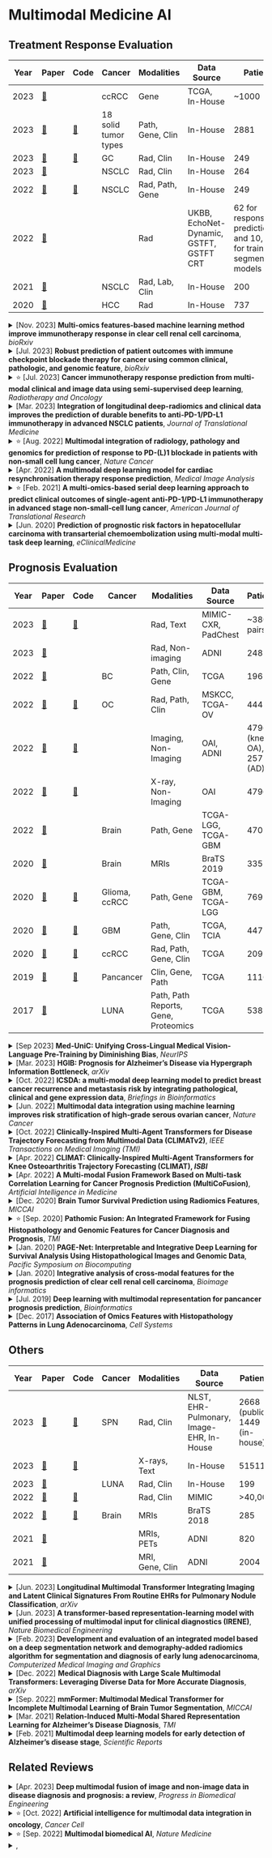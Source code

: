 <!-- # Multimodal Models in Oncology: Enhancing Treatment Response Evaluation and Prognostic Accuracy -->
# Multimodal Medicine AI

## Treatment Response Evaluation

| Year | Paper | Code | Cancer | Modalities | Data Source | Patients | Fusion Mode |
|-------|-------|------|--------|------------|-------------|----------|-------------|
| 2023 | [🔗](https://www.biorxiv.org/content/10.1101/2023.11.24.568360v1.abstract)| | ccRCC | Gene | TCGA, In-House | ~1000 | Middle |
| 2023 | [🔗](https://www.biorxiv.org/content/10.1101/2023.07.04.547697v1.abstract) | [🔗](https://github.com/rootchang/ICBpredictor) | 18 solid tumor types | Path, Gene, Clin | In-House | 2881 | Middle |
| 2023 | [🔗](https://www.sciencedirect.com/science/article/pii/S0167814023003316?casa_token=MZeMEY7Dz48AAAAA:9iepZVnJHZdhSU0Hmoq-UyajUchgBk1i1ZpoSZTj0NvvdbUaQhJg5ltcoth-iAC0TaVq9abwWA) | [🔗](https://github.com/vancywx/Immunotherapy-response-prediction-using-multi-modal-semi-superviseddeep-learning/tree/main) | GC | Rad, Clin | In-House | 249 | Middle |
| 2023 | [🔗](https://translational-medicine.biomedcentral.com/articles/10.1186/s12967-023-04004-x) | | NSCLC | Rad, Clin | In-House | 264 | Late |
| 2022 | [🔗](https://www.nature.com/articles/s43018-022-00416-8) | [🔗](https://github.com/msk-mind/luna/) | NSCLC | Rad, Path, Gene | In-House | 249 | Middle |
| 2022 | [🔗](https://www.sciencedirect.com/science/article/pii/S1361841522001128) | | | Rad | UKBB, EchoNet-Dynamic, GSTFT, GSTFT CRT | 62 for response predictions and 10,730 for training segmentation models | Middle |
| 2021 | [🔗](https://www.ncbi.nlm.nih.gov/pmc/articles/PMC7868825/) | | NSCLC | Rad, Lab, Clin | In-House | 200 | Middle |
| 2020 | [🔗](https://www.thelancet.com/journals/eclinm/article/PIIS2589-5370(20)30123-1/fulltext) | | HCC | Rad | In-House | 737 | Middle |


<details>
<summary>[Nov. 2023] <b>Multi-omics features-based machine learning method improve immunotherapy response in clear cell renal cell carcinoma</b>, <i>bioRxiv</i></summary>

[Paper](https://www.biorxiv.org/content/10.1101/2023.11.24.568360v1.abstract)
- **Cancer:** Clear Cell Renal Cell Carcinomas
- **Modalities:** Gene Data (bulk RNA, scRNA, DNA)
- **Data Source:** TCGA, In-House dataset
- **Patients:** >1900 patients with immune-mediated kidney discorders; >400 patients with ccRCC treated by ICBs; ~1000 patients as the immune cohort for ccRCC
- **Pipeline:** 
    - extracting six distinct types of features (TIs) from multimodal gene data
    - using XGBoost to predict response based on these features
- **Fusion Mode:** Middle-fusion, using XGBoost to integrate multimodal features
</details>


<details>
<summary>[Jul. 2023] <b>Robust prediction of patient outcomes with immune checkpoint blockade therapy for cancer using common clinical, pathologic, and genomic feature</b>, <i>bioRxiv</i></summary>

[Paper](https://www.biorxiv.org/content/10.1101/2023.07.04.547697v1.abstract)
[Code](https://github.com/rootchang/ICBpredictor)
- **Cancer:** 18 solid tumor types
- **Modalities:** Pathologic, Gene Data, Clinical Data
- **Data Source:** In-House dataset
- **Patients:** 2881 immune checkpoint blockade (ICB)-treated patients across 18 solid tumor types
- **Pipeline:** Using machine learning (i.e., decision tree, random forest) to take the clinical, pathologic, genomic features as inputs and make predictions
- **Fusion Mode:** Middle-fusion, using ML algorithms to integrate multimodal features
</details>

<details>
<summary>⭐️ [Jul. 2023] <b>Cancer immunotherapy response prediction from multi-modal clinical and image data using semi-supervised deep learning</b>, <i>Radiotherapy and Oncology</i></summary>

[Paper](https://www.sciencedirect.com/science/article/pii/S0167814023003316?casa_token=MZeMEY7Dz48AAAAA:9iepZVnJHZdhSU0Hmoq-UyajUchgBk1i1ZpoSZTj0NvvdbUaQhJg5ltcoth-iAC0TaVq9abwWA)
[Code](https://github.com/vancywx/Immunotherapy-response-prediction-using-multi-modal-semi-superviseddeep-learning/tree/main)
- **Cancer:** Gastric Cancer
- **Modalities:** Radiological Images (CTs), Clinical Data
- **Data Source:** In-House
- **Patients:** 249 advanced gastric cancer patients treated with immunotherapy, and an additional dataset of 2029 patients who did not receive immunotherapy in a semi-supervised framework to learn intrinsic imaing phenotypes of the disease
    - 168 advanced GC patients treated with immunotherapy for training
    - two independent cohorts of 81 patients treated with immunotherapy for evaluating model performance
- **Pipeline:** 
    - an MLP for extracting clinical features from clinical data
    - an MLP for mapping radiomics features extracted from CTs
    - a CNN for extracting deep image features from CTs
    - concatenating these features into a multimodal features and predicting response/non-response via an MLP
    - this work innovatively employs a semi-supervised framework to leverage unlabeled examples (patients not treated with immunotherapy). Specially, for labeled example, the consistent loss is employed to consist the teacher model's predictions (predicted by multimodal features) and student model's predictions (predicted by only deep image features); for unlabeled example, the consistent loss is used to consist the teacher model's predictions (applied weak augmentation for CTs) and student model's predictions (applied strong augmentation for CTs). The teacher model is an ema model from student models.
- **Fusion Mode:** Middle-fusion, concatenating multimodal features for predictions via an MLP
</details>


<details>
<summary>[Mar. 2023] <b>Integration of longitudinal deep-radiomics and clinical data improves the prediction of durable benefits to anti-PD-1/PD-L1 immunotherapy in advanced NSCLC patients</b>, <i>Journal of Translational Medicine</i></summary>

[Paper](https://translational-medicine.biomedcentral.com/articles/10.1186/s12967-023-04004-x)
- **Cancer:** Advanced Non-small Cell Lung Cancer (NSCLC)
- **Modalities:** Radiological Images (CTs with follow-ups), Clinical Data (demographic, epidemiologic data, hemogram with follow-ups)
- **Data Source:** In-House dataset
- **Patients:** 264 patients with pathologically confirmed stage IV NSCLC treated with immunotherapy from two institutions, randomly divided into a training (n=221) and an independent test set (n=43)
- **Pipeline:** 
    - using Radiomics and NoduleX to extract time-series CT features and then concatenating them to as the input of Random Forest to predict response
    - clinical data is first encoded by one-hot encoding and then concatenated to as the input of another Random Forest to predict response
    - averaging these two results to get ensemble prediction
- **Fusion Mode:** Late-fusion, averaging multimodal predictions into an ensemble prediction
</details>

<details>
<summary>⭐️ [Aug. 2022] <b>Multimodal integration of radiology, pathology and genomics for prediction of response to PD-(L)1 blockade in patients with non-small cell lung cancer</b>, <i>Nature Cancer</i></summary>

[Paper](https://www.nature.com/articles/s43018-022-00416-8)
[Code](https://github.com/msk-mind/luna/)
- **Cancer:** Non-small Cell Lung Cancer, predicting immunotherapy response
- **Modalities:** Radiological Images (CTs), Pathological Images (digitized programmed death ligand-1 immunohistochemistry slides), Gene Data
- **Data Source:** In-House Dataset
- **Patients:** 249 patients at Memorial Sloan Kettering (MSK) Cancer Center with advanced NSCLC who received PD-(L)1-blockade-based therapy with baseline data and known outcomes between 2014 and 2019
- **Pipeline:**
    - extracting radiomics features using expert segmented thoracic CT scans (Radiology Radiomics per site)
    - extracting image-based IHC texture from original digitized PD-L1 IHC slide via the tumor segmentation mask and several visual transformations (Pathology GLCM and TPS)
    - obtaining genomic alterations and TMB
    - DyAM was used for multimodal integration. CT segmentation-derived features were separated by lesion type (lung PC, PL and LN) with separate attention weights applied. Attention weights are also used for genomics and PD-L1 IHC-derived features to result in a final prediction of response.
- **Fusion Mode:** Middle-fusion, using a multimodal dynamic attention with masking to integrate multimodal features and address missing data

</details>

<details>
<summary>[Apr. 2022] <b>A multimodal deep learning model for cardiac resynchronisation therapy response prediction</b>, <i>Medical Image Analysis</i></summary>

[Paper](https://www.sciencedirect.com/science/article/pii/S1361841522001128)
- **Cancer:** Non-Cancer, predicting cardiac resynchronisation therapy response
- **Modalities:** 2D echocardiography and cardiac magnetic resonace (CMR) data
- **Data Source:** 
    - UK Biobank (UKBB) for pre-training the CMR segmentation model
    - EchoNet-Dynamic dataset for pre-training the echocardiography segmentation model
    - Guys and St Thomas NHS Foundation Trust (GSTFT) for training and validating the CMR and echocardiography segmentation models
    - GSTFT CRT echocardiography database for testing the proposed model in the intended clinical application of using only echocardiography data at test time
- **Patients:** 
    - [UK Biobank (UKBB)](https://www.ukbiobank.ac.uk/): 700 healthy subjects
    - [EchoNet-Dynamic dataset](https://echonet.github.io/echoNet/): 10,030 patients
    - Guys and St Thomas NHS Foundation Trust (GSTFT): 50 HF patients and 50 CRT patients (32/50 patients who were classified as responders to CRT)
    - GSTFT CRT echocardiography database: 12 CRT patients (7/12 patients who were classified as responders to CRT)
    - a total of 62 patients for response predictions
- **Pipeline:**
    - the nnU-Net architecture is used to extract segmentations of the heart over the full cardiac cycle from the two modalities
    - training the multimodal deep learning (MMDL) by maximizing the correlation between two modalities' latent respresents
    - combining the latent spaces of the nnU-Net models from two modalities through average
    - using a SVM classifier for predicting CRT response
- **Fusion Mode:** Middle-fusion, maximizing the correlation between multimodal features and averaging them

</details>

<details>
<summary>⭐️ [Feb. 2021] <b>A multi-omics-based serial deep learning approach to predict clinical outcomes of single-agent anti-PD-1/PD-L1 immunotherapy in advanced stage non-small-cell lung cancer</b>, <i>American Journal of Translational Research</i></summary>

[Paper](https://www.ncbi.nlm.nih.gov/pmc/articles/PMC7868825/)
- **Cancer:** Non-small-cell Lung Cancer (NSCLC)
- **Modalities:** Radiological Images (serial radiomics), Laboratory Data, Baseline Clinical Data
- **Data Source:** In-House Dataset
- **Patients:** 200 advanced stage NSCLC patients with 1633 CT scans and 3414 blood samples who received single anti-PD-1/PD-L1 agent between April 2016 and December 2019
- **Pipeline:** 
    - using the proposed Simple Temporal Attention (SimTA) moduels to process asynchronous clinical time series (i.e. the radiomics and blood tests) separately
    - the encoded features of these time series and static clinical information are then fused by a MLP to get the final output for the assessment prediction of responders/non-responders
- **Fusion Mode:** Middle-fusion, concatenating radiomics and blood test features and then using MLP for predictions
</details>


<details>
<summary>[Jun. 2020] <b>Prediction of prognostic risk factors in hepatocellular carcinoma with transarterial chemoembolization using multi-modal multi-task deep learning</b>, <i>eClinicalMedicine</i></summary>

[Paper](https://www.thelancet.com/journals/eclinm/article/PIIS2589-5370(20)30123-1/fulltext)
- **Cancer:** Hepatocellular Carcinoma
- **Modalities:** Radiological Images (CTs)
- **Data Source:** In-house dataset
- **Patients:** a total 737 patients, 478 patients (64.9%) underwent surgical resection; 16 patients (2.2%) underwent liver transplantation and 243 patients (32.9%) underwent nonsurgical TACE treatment.
- **Pipeline:** 
    - a Random forest feature selection and a SVM predictor used to develop MVI-score and Edmondson' score in 494 HCCs with surgical resection
    - multi-task DL networks to build a prognostic score for HCC survival after TACE
        - first, a DAE is used to reduce and transform 2420 radiomics features from 243 HCCs with TACE into 70 new features from the bottleneck hidden layer of the networks
        - then, six time-varying DL algorithms were used to train the obtained DAE-transformed features and the one perform best was used to build a prognostic score to compute the survival probabilities on the time grid
    - Finally, MVI-score, Edmondson's score, DL-based survival score and evidenced-based clinicoradiologic score were integrated into a Cox-PH model to obtain a precise prediction
- **Fusion Mode:** Middle-fusion, using Cox-PH model to integrate multimodal scores into a prognostic prediction
</details>

## Prognosis Evaluation

| Year  | Paper | Code | Cancer | Modalities | Data Source | Patients | Fusion Mode |
|-------|-------|------|--------|------------|-------------|----------|-------------|
| 2023 | [🔗](https://arxiv.org/abs/2305.19894) | [🔗](https://github.com/SUSTechBruce/Med-UniC) | | Rad, Text | MIMIC-CXR, PadChest | ~380k pairs | Middle |
| 2023 | [🔗](https://arxiv.org/abs/2303.10390) | | | Rad, Non-imaging | ADNI | 248 | Middle |
| 2022 | [🔗](https://academic.oup.com/bib/article-abstract/23/6/bbac448/6761046) | | BC | Path, Clin, Gene | TCGA | 196 | Middle |
| 2022 | [🔗](https://www.nature.com/articles/s43018-022-00388-9) | [🔗](https://github.com/kmboehm/onco-fusion) | OC | Rad, Path, Clin | MSKCC, TCGA-OV | 444 | Late |
| 2022 | [🔗](https://ieeexplore.ieee.org/abstract/document/10242080) | [🔗](https://github.com/Oulu-IMEDS/CLIMATv2) | | Imaging, Non-Imaging | OAI, ADNI | 4796 (knee OA), 2577 (AD) | Middle |
| 2022 | [🔗](https://ieeexplore.ieee.org/abstract/document/9761545) | [🔗](https://github.com/MIPT-Oulu/CLIMAT) | | X-ray, Non-Imaging | OAI | 4796 | Middle |
| 2022 | [🔗](https://www.sciencedirect.com/science/article/pii/S0933365722000252) | | Brain | Path, Gene | TCGA-LGG, TCGA-GBM | 470 | Middle |
| 2020 | [🔗](https://link.springer.com/chapter/10.1007/978-3-030-66843-3_28) | | Brain | MRIs | BraTS 2019 | 335 | Middle |
| 2020 | [🔗](https://ieeexplore.ieee.org/abstract/document/9186053) | [🔗](https://github.com/mahmoodlab/PathomicFusion) | Glioma, ccRCC | Path, Gene | TCGA-GBM, TCGA-LGG | 769 | Middle |
| 2020 | [🔗](https://pubmed.ncbi.nlm.nih.gov/31797610/) | [🔗](https://github.com/DataX-JieHao/PAGE-Net) | GBM | Path, Gene, Clin | TCGA, TCIA | 447 | Middle |
| 2020 | [🔗](https://academic.oup.com/bioinformatics/article/36/9/2888/5716325) | [🔗](https://github.com/zhang-de-lab/zhang-lab) | ccRCC | Rad, Path, Gene, Clin | TCGA | 209 | Middle |
| 2019 | [🔗](https://academic.oup.com/bioinformatics/article/35/14/i446/5529139?login=false) | [🔗](https://github.com/gevaertlab/MultimodalPrognosis) | Pancancer | Clin, Gene, Path | TCGA | 11160 | Middle |
| 2017 | [🔗](https://www.cell.com/cell-systems/pdf/S2405-4712(17)30484-2.pdf) | | LUNA | Path, Path Reports, Gene, Proteomics | TCGA | 538 | Middle |


<details>
<summary>[Sep 2023] <b>Med-UniC: Unifying Cross-Lingual Medical Vision-Language Pre-Training by Diminishing Bias</b>, <i>NeurIPS</i></summary>

[Paper](https://arxiv.org/abs/2305.19894)
[Code](https://github.com/SUSTechBruce/Med-UniC)
- **Cancer:** Non-Cancer, make experiments across 5 medical image tasks and 10 datasets encompassing over 30 diseases
- **Modalities:** Radiological Images (CXR images), Free-text Data (radiology reports)
- **Data Source:** MIMIC-CXR, PadChest
- **Patients:** Pre-training on approximately 220k image-text pairs for MIMIC-CXR and 160k pairs for PadChest, then applied to four downstream tasks: medical image linear classification, medical image zero-shot classification, medical image semantic segmentation, and medical image object detection 
- **Pipeline:** 
    - for free-text data, using the corss-lingual medical LM to align different languages
    - for CXR images, using contrastive learning to align image features (apply random augmentations to the original images to create augmented views as postive samples while treating the rest of the images in the mini-batch as negative samples)
    - following CLIP, a contrastive learning is used to align vison-language features
    - introducing Cross-lingual Text Alignment Regularization (CTR) to learn language-independent text representations and neutralize the adverse effects of community bias on other modalitieslearn 
- **Fusion Mode:** Middle-fusion, aligning different modalities' features within hidden space

</details>


<details>
<summary>[Mar. 2023] <b>HGIB: Prognosis for Alzheimer’s Disease via Hypergraph Information Bottleneck</b>, <i>arXiv</i></summary>

[Paper](https://arxiv.org/abs/2303.10390)
- **Cancer:** Non-Cancer, predicting Alzheimer's disease prognosis
- **Modalities:** Radiological Images (MRI and PET), Non-imaging Information
- **Data Source:** Alzheimer's Disease Neuroimaging Initiative (ADNI) dataset (adni.loni.usc.edu)
- **Patients:** 248 patients with complete three modalities from ADNI-2
- **Pipeline:** 
    - using different pre-trained backbones to extract features from different modalities
    - for each modality, building a corresponding hypergraph, whose hyperedge represents the relationship between a subset of the patients, then concatenating all hypergraphs to generate the final hypergraph
    - employing hypergraph convolution to aggregating message in the hypergraph
    - applying hypergraph information bottleneck (HGIB) for requiring the node representation to minimize the information from hypergraph-structured data while maximizing the information to make prognostic prediction
- **Fusion Mode:** Middle-fusion, concatenating hypergraphs from different modalities and employing hypergraph convolution and hypergraph information bottleneck (HGIB) to integrate multimodal information

</details>


<details>
<summary>[Oct. 2022] <b>ICSDA: a multi-modal deep learning model to predict breast cancer recurrence and metastasis risk by integrating pathological, clinical and gene expression data</b>, <i>Briefings in Bioinformatics</i></summary>

[Paper](https://academic.oup.com/bib/article-abstract/23/6/bbac448/6761046)
- **Cancer:** Breast Cancer
- **Modalities:** Pathological Images (H&E), Clinical Information (TNM staging, clinical staging, age, axillary lymph node metastasis), Gene Data
- **Data Source:** TCGA
- **Patients:** 196 patients, divided into the training and testing sets with a ratio of 7:3, in which the distributions of the samples were kept between the two datasets by hierarchical sampling
- **Pipeline:** 
    - applying feature selection to select features from clinical information and sequencing data
    - employing ResNet18 to extract deep image features within the tissue area in the H&E images (patching WSI into tiles); then the attention module is used to aggregate patches' features into a final pathological image deep feature
    - concatenating the pathological image deep feature, sequencing data and clinical data and then predicting prognosis via FC layers
- **Fusion Mode:** Middle-fusion, concatenating different modalities' features

</details>



<details>
<summary>[Jun. 2022] <b>Multimodal data integration using machine learning improves risk stratification of high-grade serous ovarian cancer</b>, <i>Nature Cancer</i></summary>

[Paper](https://www.nature.com/articles/s43018-022-00388-9)
[Code](https://github.com/kmboehm/onco-fusion)

<!-- - **Journal:** Nature Cancer
- **Published Date:** June 2022 -->
- **Cancer:** Ovarian Cancer
- **Modalities:** Radiological CTs, Pathological images, Clinical data
- **Data Source:** MSKCC, TCGA-OV
- **Patients:** 444 patients, including 296 patients treated at the Memorial Sloan Kettering Cancer Center (MSKCC) and 148 patients from The Cancer Genome Atlas Ovarian Cancer (TCGA-OV); 40 test cases were randomly sampled from the entire pool of patients with all data modalities available for analysis, and the resting of 404 patients for training
  - 404 training patients: 243 had H&E WSIs, 245 had adnexal lesions on pre-treatment CE-CT, 251 had omental implants on pre-treatment CE-CT
  - 40 test patients: all had omental lesions on CE-CT, H&E WSIs
- **Pipeline:**
    - using PyRadiomics for Radiological CTs; pre-training a ResNet-18 as histopathological tissue-type classifier and for extracting cell type features and tissue-type features; encoding clinical data as binary variables or one-hot categorical variables
    - using univariate Cox proportional hazards model to select features
    - employing a multivariable Cox model for late fusing
- **Fusion Mode:** Late-fusion, using a multivariate Cox model to integrate unimodal submodels’ predictions

</details>

<details>
<summary>[Oct. 2022] <b>Clinically-Inspired Multi-Agent Transformers for Disease Trajectory Forecasting from Multimodal Data (CLIMATv2)</b>, <i>IEEE Transactions on Medical Imaging (TMI)</i></summary>

[Paper](https://ieeexplore.ieee.org/abstract/document/10242080)
[Code](https://github.com/Oulu-IMEDS/CLIMATv2)

- **Cancer:** Non-Cancer, predicting the development of structural knee osteoarthritis changes and forcasting Alzheimer's disease clinical status
- **Modalities:** Imaging Data (MRI, PET, ...) and Non-Imaging Data (Clinical evaluation, neuropsychological tests, genetic testing, ...)
- **Data Source:** [Osteoarthritis Initiative (OAI) cohort](https://nda.nih.gov/oai/); [Alzheimer's Disease Neuroimaging Initiative (ADNI) cohort](https://ida.loni.usc.edu)
- **Patients:** 4796 patients for knee OA structureal prognosis prediction; 2577 patients for AD clinical status prognosis prediction
- **Pipeline:** 
    - a transformer-based radiologist block to extact imaging features (the agent act as a radiologist)
    - a transformer-based context block to extact non-imaging features 
    - concatenating imaging features and non-imaging features, then employing a transformer-based general practitioner block to fuse multimodal features (the agent act as a general practitioner)
    - the prognostic predictions is temporal, and the first time-point's prognostic prediction is required to be consisted with the diagnostic prediction
- **Fusion Mode:** Middle-fusion, concatenating imaging features and non-imaging features and employing a transformer to fuse multimodal features

</details>

<details>
<summary>[Apr. 2022] <b>CLIMAT: Clinically-Inspired Multi-Agent Transformers for Knee Osteoarthritis Trajectory Forecasting (CLIMAT), <i>ISBI</i></b></summary>

[Paper](https://ieeexplore.ieee.org/abstract/document/9761545)
[Code](https://github.com/MIPT-Oulu/CLIMAT)
- **Cancer:** Non-Cancer, 
- **Modalities:** Imaging Data (X-ray) and Non-Imaging Data (clinical variables like age, sex, BMI, history injurey, surgey, and total Western Ontario and WOMAC)
- **Data Source:** [Osteoarthritis Initiative (OAI) cohort](https://nda.nih.gov/oai/)
- **Patients:** 4796 patients for knee OA structureal prognosis predictions
- **Pipeline:** The pipeline is similar to CLIMATv2, but does not do the first time-point's prognostic and diagnostic predictions consistency measures.
- **Fusion Mode:** Middle-fusion, concatenating imaging features and non-imaging features and employing a transformer to fuse multimodal features

</details>

<details>
<summary>[Apr. 2022] <b>A Multi-modal Fusion Framework Based on Multi-task Correlation Learning for Cancer Prognosis Prediction (MultiCoFusion)</b>, <i>Artificial Intelligence in Medicine</i></summary>

[Paper](https://www.sciencedirect.com/science/article/pii/S0933365722000252) 
<!-- - **Journal:** Artificial Intelligence in Medicine
- **Published Date:** April 2022 -->
- **Cancer:** Brain Lower Grade Glioma, Glioblastoma Multiforme
- **Modalities:** Pahological images, Gene (mRNA)
- **Data Source:** TCGA-LGG, TCGA-GBM
- **Patients:** 470 patients
    - For pathological images, [a pre-proposed dataset](https://github.com/mahmoodlab/PathomicFusion), consisting of 954 ROIs from WSIs for 470 patients
    - For gene data, one patient (TCGA-06-0152) is missing mRNA expression data, and the rest of 469 patients contain 953 mRNA samples. For cancer grade classification, i.e., Grade II (393 samples), III (408), IV (152). Each mRNA expression data have 10673 genes.
    - 80% for training and 20% for testing
- **Pipeline:**
    - pre-trained ResNet-152 for histopathological images; a sparse graph convolutional network (SGCN) for mRNA expression data
    - fusing these representations by a FCN
    - the fused FCN is a multi-task shared network, outputing survival analysis and cancer grade classification simultaneously
- **Fusion Mode:** Middle-fusion

</details>

<details>
<summary>[Dec. 2020] <b>Brain Tumor Survival Prediction using Radiomics Features</b>, <i>MICCAI</i></summary>

[Paper](https://link.springer.com/chapter/10.1007/978-3-030-66843-3_28)
- **Cancer:** Brain Tumor
- **Modalities:** MRI-T1-weighted, MRI-T2-weighted, T1-contrast enhanced, FLAIR
- **Data Source:** BraTS 2019 
- **Patients:** 259 subjects diagnosed with HGG and 76 subjects diagnosed with LGG along with ground truth annotations by experts. The data comprises of MRI images from 19 different institutions of four MRI modalities
- **Pipeline:** 
    - extracting image slices corresponding to tumor regions from multiple MRI modalities
    - extracting radiomics features (i.e. first-order statistics, shape features, and texture features) from these 2D slices
    - training machince learning classifiers (i.e. KNN, SVM, DT, RF, and DA) to make prognositic predictions
- **Fusion Mode:** Middle-fusion, using machine learning classifiers to integrate multimodal features from multiple MRIs

</details>


<details>
<summary>⭐️ [Sep. 2020] <b>Pathomic Fusion: An Integrated Framework for Fusing Histopathology and Genomic Features for Cancer Diagnosis and Prognosis</b>, <i>TMI</i></summary>

[Paper](https://ieeexplore.ieee.org/abstract/document/9186053)
[Code](https://github.com/mahmoodlab/PathomicFusion)
- **Cancer:** Glioma, Clear Cell Renal Cell Carcinoma
- **Modalities:** Pathological Images, Gene Data (mutations, CNV, RNA-Seq)
- **Data Source:** TCGA-GBM, TCGA-LGG
- **Patients:** 769 patients
- **Pipeline:** 
    - using CNNs, parameter efficient GCNs or a combination of the two to extract histology features
    - using a feed-forword network to extract genomic features
    - first training unimodal networks for the respective image and genomic features individually for the corresponding supervised learning task, then used as feature exxtractors for multimodal fusion
    - multimodal fusion is performed by applying an gating-based attention mechanism to first control the expressiveness of each modality, followed by the Kronecker product to model pairwise feature interactions across modalities
    - finally, using cox model for survival analysis and the FC layers for classification
- **Fusion Mode:** Middle-fusion, employing gating-based attention mechanism followed by a Kronecher product to intergate multimodal features
</details>



<details>
<summary>[Jan. 2020] <b>PAGE-Net: Interpretable and Integrative Deep Learning for Survival Analysis Using Histopathological Images and Genomic Data</b>, <i>Pacific Symposium on Biocomputing</i></summary>

[Paper](https://pubmed.ncbi.nlm.nih.gov/31797610/)
[Code](https://github.com/DataX-JieHao/PAGE-Net)
- **Cancer:** Glioblastoma Multiforme
- **Modalities:** Pathological Images (WSIs), Gene Data, Clinical Data
- **Data Source:** TCGA, TCIA
- **Patients:** 447 GBM patients
- **Pipeline:**
    - patching WSIs into patches; the patch-wise pre-trained CNN is used to extract pathological features; then the pathology hidden layer is used to aggregate these features for as input of Cox layer
    - gene features is extracted by a series layers, inlcuding gene layer, pathway layer, H1 and H2 layers
    - clinical features is extracted by the clinical layer
    - these three modalities' features are concatenated and as the input of the Cox layer for prediction
- **Fusion Mode:** Middle-fusion, concatenating multimodal features and using Cox layer for survival analysis

</details>

<details>
<summary>[Jan. 2020] <b>Integrative analysis of cross-modal features for the prognosis prediction of clear cell renal cell carcinoma</b>, <i>Bioimage informatics</i></summary>

[Paper](https://academic.oup.com/bioinformatics/article/36/9/2888/5716325)
[Code](https://github.com/zhang-de-lab/zhang-lab?from¼singlemessage)
- **Cancer:** Clear Cell Renal Cell Carcinoma
- **Modalities:** Radiological Images (CTs), Pathological Images, Gene Data, Clinical Information
- **Data Source:** TCGA
- **Patients:** 209 patients, randomly divided into training (n=139, 66.51%) and testing cohorts (n=70, 33.49%)
- **Pipeline:** 
    - selecting genes by their variation coefficients and employing the weighted gene co-expression network analysis (WGCNA) for gene analysis
    - using two CNNs with same structure to extract deep features from CT and histopathological images
    - using a parameter-free multivariate feature selection method (called block filtering post-pruning search (BFPS) algorithm) for feature selection; then applying a further faeture selection for the combination of the selected CT features, histopathological features and eigengenes for prognositic prediction via the Cox model
- **Fusion Mode:** Middle-fusion, conbinating the selected CT features, histopathological features and eigengenes

</details>



<details>
<summary>[Jul. 2019] <b>Deep learning with multimodal representation for pancancer prognosis prediction</b>, <i>Bioinformatics</i></summary>

[Paper](https://academic.oup.com/bioinformatics/article/35/14/i446/5529139?login=false)
[Code](https://github.com/gevaertlab/MultimodalPrognosis)
- **Cancer:** Pancancer
- **Modalities:** Clinical Data, Gene (mRNA, microRNA), Pathological Images (WSIs)
- **Data Source:** TCGA
- **Patients:** 11160 patients, split into training and testing datasets in 85/15 ratio
- **Pipeline:** 
    - for the clinical data, using FC layers with sigmoid activations
    - for the genomic data, using deep highway networks
    - for the WSI images, using the SqueezeNet
    - developing an unsupervised encoder (metric learning) to compress different modalities into a single feature vector for each patient (maximizing cosine similarity between positive samples while minimizing cosine similarity between negative samples)
    - handling missing data through a resilient, mltimodal dropout method
    - averaging different modalities' features into a 512 feature vector and using a prediction layer for survival prediction
- **Fusion Mode:** Middle-fusion, align first and then average

</details>


<details>
<summary>[Dec. 2017] <b>Association of Omics Features with Histopathology Patterns in Lung Adenocarcinoma</b>, <i>Cell Systems</i></summary>

[Paper](https://www.cell.com/cell-systems/pdf/S2405-4712(17)30484-2.pdf)

- **Cancer:** Lung Adenocarcinoma
- **Modalities:** Pathological Images, Pathological Reports, Gene (RNA sequencing), Proteomics
- **Data Source:** TCGA
- **Patients:** 538 patients
- **Pipeline:** 
    - converting pathological images into overlapping tiles and selected the ROIs to extract quantitative features (i.e. size, shape, intensity distribution, and texture features); identifing pathology grade from pathology reports; collecting gene and protein expression data by RNA sequencing and reverse-phase protein array
    - employing feature selection on the training set
    - building a random forest model for prognostic prediction
- **Fusion Mode:** Middle-fusion, using a random forest model to integrate multimodal features

</details>

## Others

| Year | Paper | Code | Cancer | Modalities | Data Source | Patients | Fusion Mode |
|------|-------|------|--------|------------|-------------|----------|-------------|
| 2023 | [🔗](https://arxiv.org/abs/2304.02836) | [🔗](https://github.com/MASILab/lmsignatures) | SPN | Rad, Clin | NLST, EHR-Pulmonary, Image-EHR, In-House | 2668 (public), 1449 (in-house) | Middle |
| 2023 | [🔗](https://www.nature.com/articles/s41551-023-01045-x) | [🔗](https://github.com/RL4M/IRENE) | | X-rays, Text | In-House | 51511 | Middle |
| 2023 | [🔗](https://www.sciencedirect.com/science/article/pii/S0895611123001179) | | LUNA | Rad, Clin | In-House | 199 | Middle |
| 2022 | [🔗](https://arxiv.org/abs/2212.09162) | [🔗](https://github.com/FirasGit/lsmt) | | Rad, Clin | MIMIC | >40,000 | Middle |
| 2022 | [🔗](https://link.springer.com/chapter/10.1007/978-3-031-16443-9_11) | [🔗](https://github.com/YaoZhang93/mmFormer) | Brain | MRIs | BraTS 2018 | 285 | Middle |
| 2021 | [🔗](https://ieeexplore.ieee.org/abstract/document/9366692) |  | | MRIs, PETs | ADNI | 820 | Middle |
| 2021 | [🔗](https://www.nature.com/articles/s41598-020-74399-w) |  | | MRI, Gene, Clin | ADNI | 2004 | Middle |

<details>
<summary>[Jun. 2023] <b>Longitudinal Multimodal Transformer Integrating Imaging and Latent Clinical Signatures From Routine EHRs for Pulmonary Nodule Classification</b>, <i>arXiv</i></summary>

[Paper](https://arxiv.org/abs/2304.02836)
[Code](https://github.com/MASILab/lmsignatures)
- **Cancer:** Solitary Pulmonary Nodule (SPN)
- **Modalities:** Radiological Images (chest CTs), Clinical Data (EHR)
- **Data Source:** [NLST](https://cdas.cancer.gov/nlst/), EHR-Pulmonary (the unlabeled dataset used to learn clinical signatures in an unsupervised manner), Image-EHR (a labeled dataset with paired imaging and EHRs), In-House dataset
- **Patients:** Our classifier is pretrained on 2,668 scans from a public dataset and 1,149 subjects with longitudinal chest CTs, billing codes, medications, and laboratory tests from EHRs of our home institution.
- **Pipeline:** 
    - learning independent latent signatures in an unsupervised manner on a large non-imaging cohort (non-imaging features)
    - extracting longitudinal deep image features from CTs via a CNN (imaging features)
    - token embedding is derived from signatures (non-imaging features) and imaging (imaging features); a fixed positional embedding indicating the token's position in the sequence; a learnable segment embedding indicating imaging or non-imaging modality
    - a self-attention is used to integrate multimodal and longitudinal features
- **Fusion Mode:** Middle-fusion, using self-attention to integrate multimodal features
</details>

<details>
<summary>[Jun. 2023] <b>A transformer-based representation-learning model with unified processing of multimodal input for clinical diagnostics (IRENE)</b>, <i>Nature Biomedical Engineering</i></summary>

[Paper](https://www.nature.com/articles/s41551-023-01045-x)
[Code](https://github.com/RL4M/IRENE)
- **Cancer:** Non-Cancer, predicting the adverse clinical outcomes in patients with COVID-19
- **Modalities:** Chest X-rays, Unstructured Text (i.e. chief complaint, history of present and past illness, and a complete laboratory test report), Structured Text (i.e. demographics)
- **Data Source:** In-house dataset from West China Hospital
- **Patients:** 51511 patients with 72283 data samples
    - 44628 patients for training and 3325 patients for testing
- **Pipeline:** 
    - tokenizing unstructured text into tokens
    - mapping structured text into tokens via linear projection
    - tokenizing images into tokens
    - using the proposed bidirectional multimodal attention block followed by some self-attention block for multimodal fusion
    - a classification head for predicting disease
- **Fusion Mode:** Middle-fusion

</details>



<details>
<summary>[Feb. 2023] <b>Development and evaluation of an integrated model based on a deep segmentation network and demography-added radiomics algorithm for segmentation and diagnosis of early lung adenocarcinoma</b>, <i>Computerized Medical Imaging and Graphics</i></summary>

[Paper](https://www.sciencedirect.com/science/article/pii/S0895611123001179)

- **Cancer:** Lung Adenocarcinoma
- **Modalities:** Radiological Images (CT), Clinical Data
- **Data Source:** In-House
- **Patients:** A total of 199 GGN cases, consisting of 168 GGN cases for developing the model and the rest of 31 independent cases for validation
- **Pipeline:** 
    - first, a deep segmentation model is utilized to locate GGNs in CTs and to help categorizing the lesions with a classification model to be subsequently applied
    - then, extracting 1690 quantitative image features via Pyradiomics from lesions, and 28 features from the settings of CTs (i.e., device and modality settings), patients' general characteristics (i.e., age, sex, smoking status), and references were added
    - reducing and selecting the features
    - using a classifier to make prediction
- **Fusion Mode:** Middle-fusion, concatenating CT radiomics features and clinical data and the settings of CTs within feature space
</details>


<details>
<summary>[Dec. 2022] <b>Medical Diagnosis with Large Scale Multimodal Transformers: Leveraging Diverse Data for More Accurate Diagnosis</b>, <i>arXiv</i></summary>

[Paper](https://arxiv.org/abs/2212.09162)
[Code](https://github.com/FirasGit/lsmt)
- **Cancer:** Non-Cancer, focus on intensive care and ophthalmology walk-ins
- **Modalities:** Radiological Images (chest radiographs, fundoscopy images), Clinical Data
- **Data Source:** MIMIC dataset
- **Patients:** MIMIC database comprises retrospectively collected image and non-image data of over 40,000 patients admitted to an intensive care unit or the emergency department at the Beth Israel Deaconess Medical Center between 2008 and 2019. 
    - The authors follow [the previous work](http://arxiv.org/abs/2207.07027) and extract imaging and non-imaging information from the [MIMIC-IV](https://physionet.org/content/mimiciv/1.0/) and [MIMIC-CXR-JPG](https://arxiv.org/abs/1901.07042) database resulting in a subset of 45,676 samples from n=36,542 patients
    - The internal dataset of chest radiographs consisting of 193,556 samples (n=45,016 patients) is thus split into a training set of 122,294 samples (n=28,809 patients), validation set of 31,243 samples (n=7,203 patients) and a test set of 40,028 samples (n=9,004 patients).
    - The the fundoscopy dataset comprised of 3,860 samples (n=1,930 patients) is split into training set of 2,586 samples (n=1,293 patients), a validation set of 502 samples (n=251 patients) and a test set of 772 samples (n=386 patients).
- **Pipeline:** 
    - using a transformer encoder (similar to ViT) to tokenize and encode imaging data into visual tokens (imaging features)
    - using learnable tokens to as query, meanwhile clinical parameters as the key and value, and employing the cross-attention to extract clinical information from clinical parameters into learnable tokens (non-imaging features)
    - the output learnbale tokens and the visual tokens are passed through the transformer encoder, and then the class token is used to make prediction via a MLP
- **Fusion Mode:** Middle-fusion, using a transformer encoder to integrate imaging and non-imaging features
</details>


<details>
<summary>[Sep. 2022] <b>mmFormer: Multimodal Medical Transformer for Incomplete Multimodal Learning of Brain Tumor Segmentation</b>, <i>MICCAI</i></summary>

[Paper](https://link.springer.com/chapter/10.1007/978-3-031-16443-9_11)
[Code](https://github.com/YaoZhang93/mmFormer)
- **Cancer:** Brain Tumor
- **Modalities:** MRIs (FLAIR, T1c, T1, T2)
- **Data Source:** BraTS 2018
- **Patients:** 285 multi-contrast MRI scans
- **Pipeline:** 
    - using modality-specific encoders to extract modelity-specific features within each modality
    - employing an inter-modal transformer to build and align the long-range correlations across modalities
    - a decoder performs a progressive up-sampling and fusion with the modality-invariant features to generate robust segmentation
- **Fusion Mode:** Middle-fusion, using an inter-modal transformer to integrate multimodal features

</details>


<details>
<summary>[Mar. 2021] <b>Relation-Induced Multi-Modal Shared Representation Learning for Alzheimer’s Disease Diagnosis</b>, <i>TMI</i></summary>

[Paper](https://ieeexplore.ieee.org/abstract/document/9366692)
- **Cancer:** Non-Cancer, predicting Alzheimer's disease diagnosis
- **Modalities:** Radiological Images (MRIs, PETs)
- **Data Source:** [ADNI](http://www.loni.usc.edu)
- **Patients:** A total of 820 patients, consisting of 93 AD, 99 NC, 121 sMCI, and 79 pMCI from ADNI-1 and 136 AD, 107 NC, 103 sMCI, and 82 pMCI from ADNI-2.
- **Pipeline:** 
    - learning a bi-directional mapping (including projection matrix P and reconstruction matrix Q) to obtain the shared representation matrix U between original space and shared space
    - within this shared space, utilizing several relational regularizers (including feature-feature, feature-label, and sample-sample regularizers) as auxiliary regularizers to encourage learning underlying associations inherent in multi-modal data and alleviate overfitting
    - predict the shared representations into the target space for AD diagnosis
- **Fusion Mode:** Middle-fusion, learning a shared-representation across different modalities 
</details>



<details>
<summary>[Feb. 2021] <b>Multimodal deep learning models for early detection of Alzheimer’s disease stage</b>, <i>Scientific Reports</i></summary>

[Paper](https://www.nature.com/articles/s41598-020-74399-w)
- **Cancer:** Non-Cancer, early detection of Alzheimer's disease stage
- **Modalities:** Radiological Images (MRI), Gene Data (single nucleotide polymorphisms (SNPs)), Clinical Data
- **Data Source:** ADNI dataset
- **Patients:** ADNI dataset contains SNP (808 patients), MRI imaging (503 patients), and clinical and neurological test data (2004 patients)
- **Pipeline:** 
    - using stacked denoising auto-encoders to extract faetures from clinical and genetic data
    - using 3D0CNNs for imaging data
    - developing a novel data interpretation method to identify top-performing features learned by the deep-models with clustering and perturbation analysis
- **Fusion Mode:** Middle-fusion, concatenating multimodal features and then using a classification layer for prediction

</details>


## Related Reviews
<details>
<summary>[Apr. 2023] <b>Deep multimodal fusion of image and non-image data in disease diagnosis and prognosis: a review</b>, <i>Progress in Biomedical Engineering</i></summary>

[Paper](https://iopscience.iop.org/article/10.1088/2516-1091/acc2fe/meta)

**Content:** 
- Data Modalities: Image data (pathology images, radiology images, camera images); Non-image data (structured data, free-text data)
 - Multimodal fusion methods: Operation-based; Subspace-based; Attention-based; Tensor-based; Graph-based

**View points:**
- It is difficult to compare the performance of different methods directly, since different studies were typically done on different datasets with different settings.
- There is no clue that a fusion method always performance the best. The optimal fusion method might be task/data dependent.
- Fusing multi-modal data typically surpassed the uni-modal counterparts in the downstream tasks, but on the other hand, some studies also mentioned that the model that fused more modalities may not always perform better than the ones with fewer modalities (I think the reason is not doing a good modal fusion)
- Deep-learning methods require a large amount of training data, however, data scaricity, especially multimodal data, is a challenge in the healthcare are.
- Unimodal feature extraction is a essential prerequisite for fusion, especially for multimodal heterogeneity.
- Explainability is a challenge in multimodal diagnosis and prognosis.

</details>


<details>
<summary>⭐️ [Oct. 2022] <b>Artificial intelligence for multimodal data integration in oncology</b>, <i>Cancer Cell</i></summary>

[Paper](https://www.cell.com/cancer-cell/pdf/S1535-6108(22)00441-X.pdf)

**Content:** 
- AI methods in oncology
    - Supervised methods
        - Hand-crafted methods
            - 👍：simpler architecture, lower computation cost, may require less training data, and better interpretability
            - 👎：time consuming, translate human bias to the models
        - Representation learning methods
            - 👍：their ability to extract rich feature representations from raw data, resulting in lower preprocessing cost, higher flexibility, and often superior performance over hand-crafted methods
            - 👎：reliance on pixel-level annotations, lack of interpretability
    - Weakly supervised methods: this method can reduce the cost of data preprocessing and mitigate the bias and interrater variability; additionally, they are free to learn from the entire scan, that can indentify predictive features even beyond the regions typically evaluated by clinicians.
        - Graph convolutional networks
            - 👍：can incorporate larger context and spatial tissue structure
            - 👎：higher training costs and memory requirements (since the nodes cannot be processed independently)
        - Multiple-instance learning
            - 👍：no fine annotation is required
            - 👎：overlook patches' correlation
        - Vision transformers
            - 👍：be fully context aware, consider patches' correlation and context, consider spatial structure or relative distances between patches via positional encoding
            - 👎: tend to be more data hungry
    - Unsupervised methods
        - Self-supervised methods
            - 👍：can learn general-purpose features, which can be beneficial for other practical tasks (transfer learning)
            - 👎: (Not mentioned in the paper)
        - Unsupervised feature analysis
            - 👍：can explore structure, similarity and common features across data points
            - 👎: (Not mentioned in the paper)
- Multimodal data fusion
    - Early fusion
        - 👍：only one model is trainied, simplifing the design process
        - 👎: requires a certain level of alignment or synchronization between the modalities
    - Late fusion (decision-level fusion)
        - 👍：allows one to use a different model achitecture for each modality, making it suitable for systems with large data heterogeneity or modalities from different time points; be able to cope  with missing or incomplete data; suitable for weak interdependencies
        - 👎: unsuitable for strong interdependencies
    - Intermediate fusion
        - 👍：flexible—single-level fusion, gradual fusion, guided fusion
    - There is no conclusive evidence that one fusion type is ultimately better than the others, as each type is heavily data and task specific.
- Multimodal interpretability
    - Histopathology: map model architecture attention or probability scores to obtain slide-level attention heatmaps
    - Radiology: is similar to those used in histoloty
    - Molecular data: use the integrated gradient method to analyze, which computes attribution values indicating how changes in specific inputs affect the model outputs
    - Multimodal models: all previously mentioned methods can be used in multimodal models to explore interpretability within each modality. Moreover, shifts in feature importance under unimodal and multimodal settings can be investigated to analyze the impact of the multimodal context.
    - While CAM- or attention-based methods can localize the predictive regions, they cannot specify which features are relevant, i.e., they can explain where but not why.
    - There is no guarantee that all high-attention/attribution regions carry clinical relevance. High scores just mean that the model has considered these regions more important than others.
- Multimodal data interconnection
    - Morphologic associations
    - Non-invasive alternatives
    - Outcome associations
    - Early predictors
- Challenges
    - Missing data
        - Synthetic data generation
        - Dropout-based methods
    - Data alignment
        - Alignment of similar modalities (e.g. MRI and PET brain scans)
        - Alignment of diverse modalities (e.g. data from different scales, timepoints, or measurements)
    - Transparency and prospective clinical trials

</details>


<details>
<summary>⭐️ [Sep. 2022] <b>Multimodal biomedical AI</b>, <i>Nature Medicine</i></summary>

[Paper](https://www.nature.com/articles/s41591-022-01981-2)

**Content & View points:** 
- Opportunities for leveraging multimodal data (applications)
    - Personalized 'omics' for precision health
    - Digital clinical trials
    - Remote monitoring: the 'hospital-at-home'
    - Pandemic surveillance and outbreak detection
    - Digital twins
    - Virtual health assistant
- Multimodal data collection

| Study                 | Country | Year started | Data modalities                                                                                                                                                         | Access         | Sample size   |
|-----------------------|---------|--------------|-------------------------------------------------------------------------------------------------------------------------------------------------------------------------|----------------|---------------|
| [UK Biobank](https://www.ukbiobank.ac.uk)            | UK      | 2006         | Questionnaires, EHR/clinical, Laboratory, Genome-wide genotyping, WES, WGS, Imaging, Metabolites                                                                       | Open access    | ~500,000      |
| [China Kadoorie Biobank](https://www.ckbiobank.org) | China   | 2004         | Questionnaires, Physical measurements, Biosamples, Genome-wide genotyping                                                                                                | Restricted access | ~500,000      |
| [Biobank Japan](https://biobankjp.org/en/index.html#01)         | Japan   | 2003         | Questionnaires, Clinical, Laboratory, Genome-wide genotyping                                                                                                             | Restricted access | ~200,000      |
| [Million Veteran Program](https://www.mvp.va.gov/pwa/) | USA   | 2011         | EHR/clinical, Laboratory, Genome wide                                                                                                                                   | Restricted access | 1 million     |
| [TOPMed](https://topmed.nhlbi.nih.gov/topmed-data-access-scientific-community)                | USA     | 2014         | Clinical, WGS                                                                                                                                                           | Open access    | ~180,000      |
| [All of Us Research Program](https://allofus.nih.gov) | USA | 2017         | Questionnaires, SDH, EHR/clinical, Laboratory, Genome wide, Wearables                                                                                                   | Open access    | 1 million (target) |
| [Project Baseline Health Study](https://ctsi.duke.edu/project-baseline-health-study) | USA | 2015       | Questionnaires, EHR/clinical, Laboratory, Wearables                                                                                                                     | Restricted access | 10,000 (target) |
| [American Gut Project](https://db.cngb.org/search/project/PRJEB11419/)  | USA     | 2012         | Clinical, Diet, Microbiome                                                                                                                                              | Open access    | ~25,000       |
| [MIMIC](https://lcp.mit.edu/mimic)                 | USA     | 2008-2019    | Clinical/EHR, Images                                                                                                                                                    | Open access    | ~380,000      |
| [MIPACT](https://precisionhealth.umich.edu/our-research/mipact/)                | USA     | 2018-2019    | Wearables, clinical/EHR, physiological, laboratory                                                                                                                      | Restricted access | ~6,000        |
| [North American Prodrome Longitudinal Study](https://napls.ucsf.edu) | USA  | 2008 | Clinical, Genetic                                                                                                                                                       | Restricted access | ~1,000        |

- Technical challenges
    - How to leverage multiple different types of data and learn to relate these multiple modalities or combine them for improving prediction performance?
    - Another desirable feature for multimodal learning frameworks is the ability to learn from different modalities without the need for different model architectures.
    - Another important modeling challenge relates to the exceedingly high number of dimensions contained in multimodal health data, collectively termed ‘the curse of dimensionality’.
    - Multimodal fusion is a general concept that can be tackled using any architectural choice.
    - Many other important challenges relating to multimodal model architectures remain (for example, how to extract features from three-dimensional imaging or whole-slide images)
- Data challenges
    - Medical datasets are heterogeneous, which can be described along several axes, including the sample size, depth of phenotyping, the length and intervals of follow-up, the degree of interaction between participants, the heterogeneity and diversity of the participants, the level of standardization and harmonization of the data and the amount of linkage between data sources.
    - Achieving diversity across race/ethnicity, ancestry, income level, education level, healthcare access, age, disability status, geographic locations, gender and sexual orientation has proven difficult in practice.
    - Another frequent problem with biomedical data is the usually high proportion of missing data.
    - The risk of incurring several biases is important when conducting studies that collect health data, and multiple approaches are necessary to monitor and mitigate these biases.
- Privacy challenges
    - The successful development of multimodal AI in health requires breadth and depth of data, which encompasses higher privacy challenges than single-modality AI models.

</details>







<details>
<summary> <b></b>, <i></i></summary>

[Paper]()
[Code]()
- **Cancer:** 
- **Modalities:** 
- **Data Source:** 
- **Patients:** 
- **Pipeline:** 
- **Fusion Mode:** 
</details>


